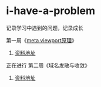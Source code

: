 # i-have-a-problem
记录学习中遇到的问题，记录成长

第一周《[meta viewport原理](https://github.com/mynane/i-have-a-problem/blob/master/01.meta%20viewport%E5%8E%9F%E7%90%86.md)》
1. [资料地址](https://github.com/mynane/i-have-a-problem/issues/1)

正在进行 第二周《域名发散与收敛》
1. [资料地址](https://github.com/mynane/i-have-a-problem/issues/2)

